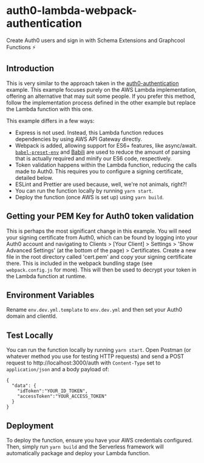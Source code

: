 # auth0-lambda-webpack-authentication

Create Auth0 users and sign in with Schema Extensions and Graphcool Functions ⚡️

## Introduction

This is very similar to the approach taken in the [auth0-authentication](../auth0-authentication) example. This example focuses purely on the AWS Lambda implementation, offering an alternative that may suit some people. If you prefer this method, follow the implementation process defined in the other example but replace the Lambda function with this one.

This example differs in a few ways:

- Express is not used. Instead, this Lambda function reduces dependencies by using AWS API Gateway directly. 
- Webpack is added, allowing support for ES6+ features, like async/await. [`babel-preset-env`](https://github.com/babel/babel-preset-env) and [Babili](https://github.com/babel/babili) are used to reduce the amount of parsing that is actually required and minify our ES6 code, respectively.
- Token validation happens within the Lambda function, reducing the calls made to Auth0. This requires you to configure a signing certificate, detailed below.
- ESLint and Prettier are used because, well, we're not animals, right?!
- You can run the function locally by running `yarn start`.
- Deploy the function (once AWS is set up) using `yarn build`.

## Getting your PEM Key for Auth0 token validation
This is perhaps the most significant change in this example. You will need your signing certificate from Auth0, which can be found by logging into your Auth0 account and navigating to Clients > [Your Client] > Settings > 'Show Advanced Settings' (at the bottom of the page) > Certificates. Create a new file in the root directory called 'cert.pem' and copy your signing certificate there. This is included in the webpack bundling stage (see `webpack.config.js` for more). This will then be used to decrypt your token in the Lambda function at runtime.

## Environment Variables
Rename `env.dev.yml.template` to `env.dev.yml` and then set your Auth0 domain and clientId.

## Test Locally
You can run the function locally by running `yarn start`. Open Postman (or whatever method you use for testing HTTP requests) and send a POST request to http://localhost:3000/auth with `Content-Type` set to `application/json` and a body payload of:

```
{
  "data": {
    "idToken":"YOUR_ID_TOKEN",
    "accessToken":"YOUR_ACCESS_TOKEN"
  }
}

```
## Deployment
To deploy the function, ensure you have your AWS credentials configured. Then, simply run `yarn build` and the Serverless framework will automatically package and deploy your Lambda function.